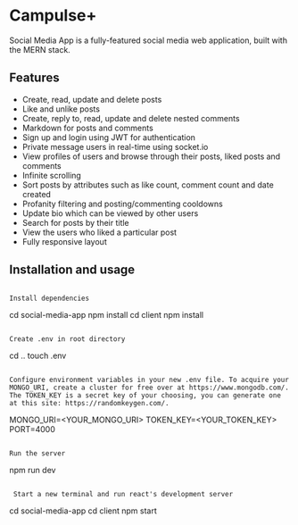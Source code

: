 # Campulse+

Social Media App is a fully-featured social media web application, built with the MERN stack.

## Features

- Create, read, update and delete posts
- Like and unlike posts
- Create, reply to, read, update and delete nested comments
- Markdown for posts and comments
- Sign up and login using JWT for authentication
- Private message users in real-time using socket.io
- View profiles of users and browse through their posts, liked posts and comments
- Infinite scrolling
- Sort posts by attributes such as like count, comment count and date created
- Profanity filtering and posting/commenting cooldowns
- Update bio which can be viewed by other users
- Search for posts by their title
- View the users who liked a particular post
- Fully responsive layout

## Installation and usage

```

Install dependencies

```

cd social-media-app
npm install
cd client
npm install

```

Create .env in root directory

```

cd ..
touch .env

```

Configure environment variables in your new .env file. To acquire your MONGO_URI, create a cluster for free over at https://www.mongodb.com/. The TOKEN_KEY is a secret key of your choosing, you can generate one at this site: https://randomkeygen.com/.

```

MONGO_URI=<YOUR_MONGO_URI>
TOKEN_KEY=<YOUR_TOKEN_KEY>
PORT=4000

```

Run the server

```

npm run dev

```

 Start a new terminal and run react's development server

```

cd social-media-app
cd client
npm start

```

```
